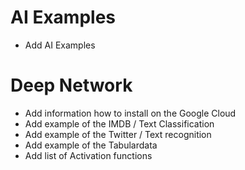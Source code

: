 # AI Examples

* Add AI Examples

# Deep Network

* Add information how to install on the Google Cloud
* Add example of the IMDB / Text Classification
* Add example of the Twitter / Text recognition
* Add example of the Tabulardata
* Add list of Activation functions

